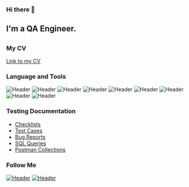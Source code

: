 ### Hi there 👋
## I'm a QA Engineer.
## 
### My CV
[Link to my CV](https://drive.google.com/file/d/1rftoldLs-Z-0yGDer6X7L6ZRlAXpuiSn/view?usp=sharing)


### Language and Tools
![Header](https://img.shields.io/badge/Jira-090909?style=for-the-badge&logo=jira&logoColor=136be1)
![Header](https://img.shields.io/badge/Postman-090909?style=for-the-badge&logo=postman&logoColor=f76935)
![Header](https://img.shields.io/badge/Github-090909?style=for-the-badge&logo=github&logoColor=8cc4d7)
![Header](https://img.shields.io/badge/SQL-090909?style=for-the-badge&logo=mysql&logoColor=00618a)
![Header](https://img.shields.io/badge/DevTools-090909?style=for-the-badge&logo=googlechrome&logoColor=2674f2)
![Header](https://img.shields.io/badge/TestRail-090909?style=for-the-badge&logo=&logoColor=71b556)
![Header](https://img.shields.io/badge/Fiddler-090909?style=for-the-badge&logo=fiddler&logoColor=8cc4d7)
![Header](https://img.shields.io/badge/CharlesProxy-090909?style=for-the-badge&logo=charlesproxy&logoColor=8cc4d7)
![Header](https://img.shields.io/badge/Bash-090909?style=for-the-badge&logo=bach&logoColor=8cc4d7)




### Testing Documentation

- [Checklists](https://github.com/MariVin9/Check-List)
- [Test Cases](https://github.com/MariVin9/Test-Cases)
- [Bug Reports](https://github.com/MariVin9/Bug-Reports)
- [SQL Queries](https://github.com/MariVin9/SQL-Queries)
- [Postman Collections](https://github.com/MariVin9/Postman-Collections)

### Follow Me
[![Header](https://img.shields.io/badge/Telegram-090909?style=for-the-badge&logo=telegram&logoColor=31a5db)](https://t.me/marie_smsp)
[![Header](https://img.shields.io/badge/Linkedin-090909?style=for-the-badge&logo=linkedin&logoColor=0073b1)](https://www.linkedin.com/in/maryv9/)
